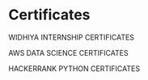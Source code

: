 # Certificates

WIDHIYA INTERNSHIP CERTIFICATES

AWS DATA SCIENCE CERTIFICATES
 
HACKERRANK PYTHON CERTIFICATES 




